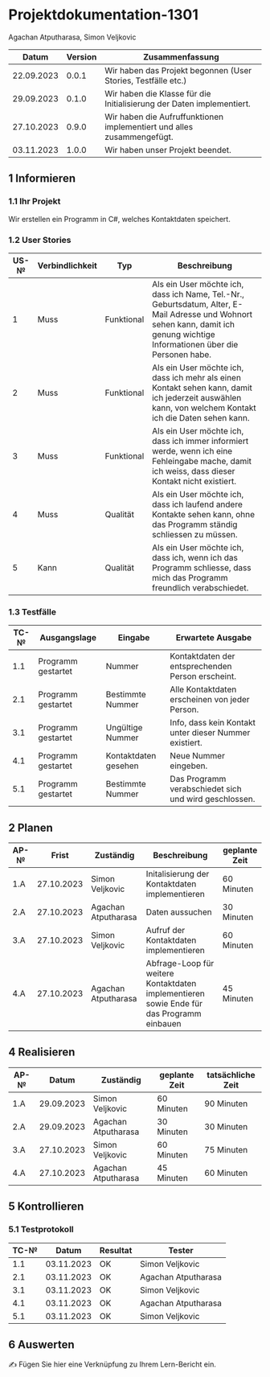# Projektdokumentation-1301


Agachan Atputharasa, Simon Veljkovic

| Datum | Version | Zusammenfassung                                              |
| ----- | ------- | ------------------------------------------------------------ |
| 22.09.2023 | 0.0.1 | Wir haben das Projekt begonnen (User Stories, Testfälle etc.) |
| 29.09.2023 | 0.1.0 | Wir haben die Klasse für die Initialisierung der Daten implementiert. |
| 27.10.2023 | 0.9.0 | Wir haben die Aufruffunktionen implementiert und alles zusammengefügt. |
| 03.11.2023 | 1.0.0 | Wir haben unser Projekt beendet. |

## 1 Informieren

### 1.1 Ihr Projekt

Wir erstellen ein Programm in C#, welches Kontaktdaten speichert.

### 1.2 User Stories

| US-№ | Verbindlichkeit | Typ  | Beschreibung                       |
| ---- | --------------- | ---- | ---------------------------------- |
| 1    | Muss            | Funktional | Als ein User möchte ich, dass ich Name, Tel.-Nr., Geburtsdatum, Alter, E-Mail Adresse und Wohnort sehen kann, damit ich genung wichtige Informationen über die Personen habe. |
| 2    | Muss            | Funktional | Als ein User möchte ich, dass ich mehr als einen Kontakt sehen kann, damit ich jederzeit auswählen kann, von welchem Kontakt ich die Daten sehen kann. |
| 3    | Muss            | Funktional | Als ein User möchte ich, dass ich immer informiert werde, wenn ich eine Fehleingabe mache, damit ich weiss, dass dieser Kontakt nicht existiert. |
| 4    | Muss            | Qualität   | Als ein User möchte ich, dass ich laufend andere Kontakte sehen kann, ohne das Programm ständig schliessen zu müssen. |
| 5    | Kann            | Qualität   | Als ein User möchte ich, dass ich, wenn ich das Programm schliesse, dass mich das Programm freundlich verabschiedet. |


### 1.3 Testfälle

| TC-№ | Ausgangslage | Eingabe | Erwartete Ausgabe |
| ---- | ------------ | ------- | ----------------- |
| 1.1  | Programm gestartet | Nummer | Kontaktdaten der entsprechenden Person erscheint. |
| 2.1  | Programm gestartet | Bestimmte Nummer | Alle Kontaktdaten erscheinen von jeder Person. |
| 3.1  | Programm gestartet | Ungültige Nummer | Info, dass kein Kontakt unter dieser Nummer existiert. |
| 4.1  | Programm gestartet | Kontaktdaten gesehen | Neue Nummer eingeben. |
| 5.1  | Programm gestartet | Bestimmte Nummer | Das Programm verabschiedet sich und wird geschlossen. |


## 2 Planen

| AP-№ | Frist | Zuständig | Beschreibung | geplante Zeit |
| ---- | ----- | --------- | ------------ | ------------- |
| 1.A  | 27.10.2023 | Simon Veljkovic | Initalisierung der Kontaktdaten implementieren | 60 Minuten|            
| 2.A  | 27.10.2023 | Agachan Atputharasa | Daten aussuchen | 30 Minuten|   
| 3.A  | 27.10.2023 | Simon Veljkovic | Aufruf der Kontaktdaten implementieren |60 Minuten|
| 4.A  | 27.10.2023 | Agachan Atputharasa | Abfrage-Loop für weitere Kontaktdaten implementieren sowie Ende für das Programm einbauen |45 Minuten|



## 4 Realisieren

| AP-№ | Datum | Zuständig | geplante Zeit | tatsächliche Zeit |
| ---- | ----- | --------- | ------------- | ----------------- |
| 1.A  | 29.09.2023 | Simon Veljkovic | 60 Minuten  |  90 Minuten  |
| 2.A  | 29.09.2023 | Agachan Atputharasa | 30 Minuten  |  30 Minuten  |
| 3.A  | 27.10.2023 | Simon Veljkovic | 60 Minuten  |  75 Minuten  |
| 4.A  | 27.10.2023 | Agachan Atputharasa | 45 Minuten  |  60 Minuten  |



## 5 Kontrollieren

### 5.1 Testprotokoll

| TC-№ | Datum | Resultat | Tester |
| ---- | ----- | -------- | ------ |
| 1.1  | 03.11.2023 | OK | Simon Veljkovic |
| 2.1  | 03.11.2023 | OK | Agachan Atputharasa |
| 3.1  | 03.11.2023 | OK | Simon Veljkovic |
| 4.1  | 03.11.2023 | OK | Agachan Atputharasa |
| 5.1  | 03.11.2023 | OK | Simon Veljkovic |




## 6 Auswerten

✍️ Fügen Sie hier eine Verknüpfung zu Ihrem Lern-Bericht ein.
